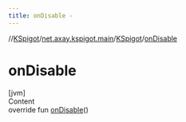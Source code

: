 ```yaml
---
title: onDisable -
---
```

//[KSpigot](../../index.md)/[net.axay.kspigot.main](../index.md)/[KSpigot](index.md)/[onDisable](on-disable.md)



# onDisable  
[jvm]  
Content  
override fun [onDisable](on-disable.md)()  



